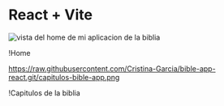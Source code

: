 # React + Vite

![vista del home de mi aplicacion de la biblia](https://raw.githubusercontent.com/Cristina-Garcia/bible-app-react.git/main/public/home-bible-app.png)

!Home

https://raw.githubusercontent.com/Cristina-Garcia/bible-app-react.git/capitulos-bible-app.png

!Capitulos de la biblia
